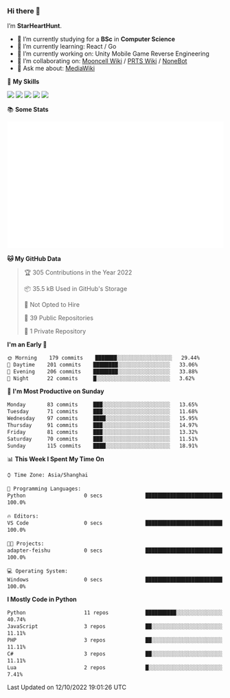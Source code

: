 ### Hi there 👋

I’m **StarHeartHunt**.

- 🏫 I’m currently studying for a **BSc** in **Computer Science**
- 🌱 I’m currently learning: React / Go
- 🔭 I’m currently working on: Unity Mobile Game Reverse Engineering
- 👯 I’m collaborating on: [Mooncell Wiki](https://fgo.wiki/) / [PRTS Wiki](http://prts.wiki/) / [NoneBot](https://github.com/nonebot)
- 💬 Ask me about: [MediaWiki](https://www.mediawiki.org)

🌟 **My Skills**

![](https://img.shields.io/badge/-Python-3e74a2?style=flat-square&logo=Python&logoColor=fff)
![](https://img.shields.io/badge/-Vue-4fc08d?style=flat-square&logo=vue.js&logoColor=fff)
![](https://img.shields.io/badge/-Node.js-339933?style=flat-square&logo=node.js&logoColor=fff)
![](https://img.shields.io/badge/-Linux-000000?style=flat-square&logo=Linux&logoColor=fff)
![](https://img.shields.io/badge/-Dotnet-512bd4?style=flat-square&logo=.net&logoColor=fff)

📚 **Some Stats**

![](https://github.com/StarHeartHunt/github-stats/blob/master/generated/overview.svg)

<!--START_SECTION:waka-->
**🐱 My GitHub Data** 

> 🏆 305 Contributions in the Year 2022
 > 
> 📦 35.5 kB Used in GitHub's Storage 
 > 
> 🚫 Not Opted to Hire
 > 
> 📜 39 Public Repositories 
 > 
> 🔑 1 Private Repository 
 > 
**I'm an Early 🐤** 

```text
🌞 Morning    179 commits    ███████░░░░░░░░░░░░░░░░░░   29.44% 
🌆 Daytime    201 commits    ████████░░░░░░░░░░░░░░░░░   33.06% 
🌃 Evening    206 commits    ████████░░░░░░░░░░░░░░░░░   33.88% 
🌙 Night      22 commits     █░░░░░░░░░░░░░░░░░░░░░░░░   3.62%

```
📅 **I'm Most Productive on Sunday** 

```text
Monday       83 commits     ███░░░░░░░░░░░░░░░░░░░░░░   13.65% 
Tuesday      71 commits     ███░░░░░░░░░░░░░░░░░░░░░░   11.68% 
Wednesday    97 commits     ████░░░░░░░░░░░░░░░░░░░░░   15.95% 
Thursday     91 commits     ███░░░░░░░░░░░░░░░░░░░░░░   14.97% 
Friday       81 commits     ███░░░░░░░░░░░░░░░░░░░░░░   13.32% 
Saturday     70 commits     ███░░░░░░░░░░░░░░░░░░░░░░   11.51% 
Sunday       115 commits    ████░░░░░░░░░░░░░░░░░░░░░   18.91%

```


📊 **This Week I Spent My Time On** 

```text
⌚︎ Time Zone: Asia/Shanghai

💬 Programming Languages: 
Python                   0 secs              █████████████████████████   100.0%

🔥 Editors: 
VS Code                  0 secs              █████████████████████████   100.0%

🐱‍💻 Projects: 
adapter-feishu           0 secs              █████████████████████████   100.0%

💻 Operating System: 
Windows                  0 secs              █████████████████████████   100.0%

```

**I Mostly Code in Python** 

```text
Python                   11 repos            ██████████░░░░░░░░░░░░░░░   40.74% 
JavaScript               3 repos             ██░░░░░░░░░░░░░░░░░░░░░░░   11.11% 
PHP                      3 repos             ██░░░░░░░░░░░░░░░░░░░░░░░   11.11% 
C#                       3 repos             ██░░░░░░░░░░░░░░░░░░░░░░░   11.11% 
Lua                      2 repos             █░░░░░░░░░░░░░░░░░░░░░░░░   7.41%

```



 Last Updated on 12/10/2022 19:01:26 UTC
<!--END_SECTION:waka-->
